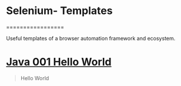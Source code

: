 # Selenium- Templates
=================

Useful templates of a browser automation framework and ecosystem. 



# [Java 001 Hello World](/java-001-hello-world)

> Hello World

